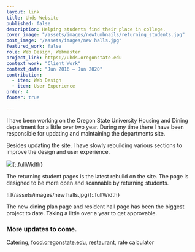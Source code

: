 ```yaml
---
layout: link
title: Uhds Website
published: false
description: Helping students find their place in college.
cover_image: "/assets/images/newtumbnails/returning_students.jpg"
post_image: "/assets/images/new halls.jpg"
featured_work: false
role: Web Design, Webmaster
project_link: https://uhds.oregonstate.edu
context_work: "Client Work"
context_date: "Jun 2016 – Jun 2020" 
contribution: 
  - item: Web Design
  - item: User Experience
order: 4
footer: true

---
```

I have been working on the Oregon State University Housing and Dining department for a little over two year. During my time there I have been responsible for updating and maintaining the departments site. 

Besides updating the site. I have slowly rebuilding various sections to improve the design and user experience. 

![](/assets/images/returning.jpg){:.fullWidth}

The returning student pages is the latest rebuild on the site. The page is designed to be more open and scannable by returning students.

![](/assets/images/new halls.jpg){:.fullWidth}

The new dining plan page and resident hall page has been the biggest project to date. Taking a little over a year to get approvable.

### More updates to come.

[Catering](https://uhds.oregonstate.edu/catering), [food.oregonstate.edu](https://food.oregonstate.edu), [restaurant](https://uhds.oregonstate.edu/restaurants/five-four-one), rate calculator 